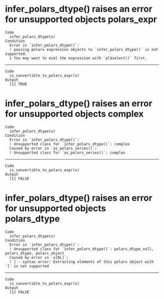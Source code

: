 # infer_polars_dtype() raises an error for unsupported objects polars_expr

    Code
      infer_polars_dtype(x)
    Condition
      Error in `infer_polars_dtype()`:
      ! passing polars expression objects to `infer_polars_dtype()` is not supported.
      i You may want to eval the expression with `pl$select()` first.

---

    Code
      is_convertible_to_polars_expr(x)
    Output
      [1] TRUE

# infer_polars_dtype() raises an error for unsupported objects complex

    Code
      infer_polars_dtype(x)
    Condition
      Error in `infer_polars_dtype()`:
      ! Unsupported class for `infer_polars_dtype()`: complex
      Caused by error in `as_polars_series()`:
      ! Unsupported class for `as_polars_series()`: complex

---

    Code
      is_convertible_to_polars_expr(x)
    Output
      [1] FALSE

# infer_polars_dtype() raises an error for unsupported objects polars_dtype

    Code
      infer_polars_dtype(x)
    Condition
      Error in `infer_polars_dtype()`:
      ! Unsupported class for `infer_polars_dtype()`: polars_dtype_null, polars_dtype, polars_object
      Caused by error in `x[0L]`:
      ! [ - syntax error: Extracting elements of this polars object with `[` is not supported

---

    Code
      is_convertible_to_polars_expr(x)
    Output
      [1] FALSE

